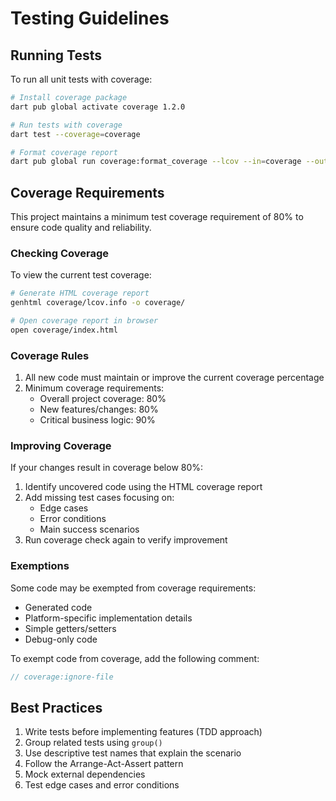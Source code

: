 # Testing Guidelines

## Running Tests

To run all unit tests with coverage:

```sh
# Install coverage package
dart pub global activate coverage 1.2.0

# Run tests with coverage
dart test --coverage=coverage

# Format coverage report
dart pub global run coverage:format_coverage --lcov --in=coverage --out=coverage/lcov.info
```

## Coverage Requirements

This project maintains a minimum test coverage requirement of 80% to ensure code quality and reliability. 

### Checking Coverage

To view the current test coverage:

```sh
# Generate HTML coverage report
genhtml coverage/lcov.info -o coverage/

# Open coverage report in browser
open coverage/index.html
```

### Coverage Rules

1. All new code must maintain or improve the current coverage percentage
2. Minimum coverage requirements:
   - Overall project coverage: 80%
   - New features/changes: 80%
   - Critical business logic: 90%

### Improving Coverage

If your changes result in coverage below 80%:

1. Identify uncovered code using the HTML coverage report
2. Add missing test cases focusing on:
   - Edge cases
   - Error conditions
   - Main success scenarios
3. Run coverage check again to verify improvement

### Exemptions

Some code may be exempted from coverage requirements:

- Generated code
- Platform-specific implementation details
- Simple getters/setters
- Debug-only code

To exempt code from coverage, add the following comment:

```dart
// coverage:ignore-file
```

## Best Practices

1. Write tests before implementing features (TDD approach)
2. Group related tests using `group()`
3. Use descriptive test names that explain the scenario
4. Follow the Arrange-Act-Assert pattern
5. Mock external dependencies
6. Test edge cases and error conditions
